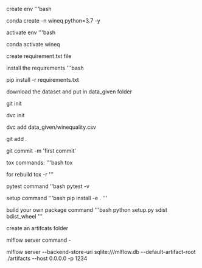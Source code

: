 create env
'''bash

conda create -n wineq python=3.7 -y

activate env
'''bash

conda activate wineq

create requirement.txt file

install the requirements
'''bash

pip install -r requirements.txt

download the dataset and put in data_given folder

git init

dvc init

dvc add data_given/winequality.csv

git add .

git commit -m 'first commit' 


tox commands:
'''bash
tox

for rebuild
tox -r
'''

pytest command
''bash
pytest -v

setup command
'''bash
pip install -e .
'''

build your own package command
'''bash
python setup.py sdist bdist_wheel
'''

create an artifcats folder

mlflow server command -

mlflow server
--backend-store-uri sqlite:///mlflow.db
--default-artifact-root ./artifacts
--host 0.0.0.0 -p 1234
